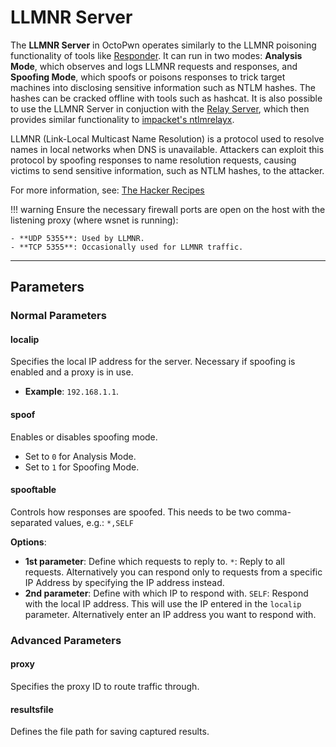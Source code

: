 # LLMNR Server

The **LLMNR Server** in OctoPwn operates similarly to the LLMNR poisoning functionality of tools like [Responder](https://github.com/lgandx/Responder). It can run in two modes: **Analysis Mode**, which observes and logs LLMNR requests and responses, and **Spoofing Mode**, which spoofs or poisons responses to trick target machines into disclosing sensitive information such as NTLM hashes. The hashes can be cracked offline with tools such as hashcat. It is also possible to use the LLMNR Server in conjuction with the [Relay Server](relay.html), which then provides similar functionality to [impacket's ntlmrelayx](https://github.com/fortra/impacket/blob/master/examples/ntlmrelayx.py). 

LLMNR (Link-Local Multicast Name Resolution) is a protocol used to resolve names in local networks when DNS is unavailable. Attackers can exploit this protocol by spoofing responses to name resolution requests, causing victims to send sensitive information, such as NTLM hashes, to the attacker.

For more information, see:  [The Hacker Recipes](https://www.thehacker.recipes/ad/movement/mitm-and-coerced-authentications/llmnr-nbtns-mdns-spoofing)

!!! warning
	Ensure the necessary firewall ports are open on the host with the listening proxy (where wsnet is running):
	
	- **UDP 5355**: Used by LLMNR.
	- **TCP 5355**: Occasionally used for LLMNR traffic.

---

## Parameters

### Normal Parameters

#### localip
Specifies the local IP address for the server.  Necessary if spoofing is enabled and a proxy is in use.  
- **Example**: `192.168.1.1`.
#### spoof
Enables or disables spoofing mode.  
- Set to `0` for Analysis Mode.  
- Set to `1` for Spoofing Mode.

#### spooftable
Controls how responses are spoofed.  This needs to be two comma-separated values, e.g.:  `*,SELF`

**Options**:  

  - **1st parameter**: Define which requests to reply to. `*`: Reply to all requests. Alternatively you can respond only to requests from a specific IP Address by specifying the IP address instead.
  - **2nd parameter**: Define with which IP to respond with. `SELF`: Respond with the local IP address. This will use the IP entered in the `localip` parameter. Alternatively enter an IP address you want to respond with. 
  
### Advanced Parameters

#### proxy
Specifies the proxy ID to route traffic through.

#### resultsfile
Defines the file path for saving captured results.
